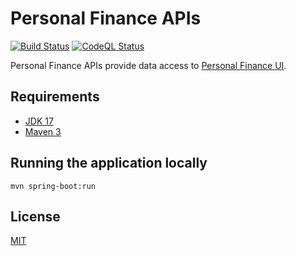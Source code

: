 # Personal Finance APIs
[![Build Status](https://github.com/matthewreinert/personal-finance-apis/actions/workflows/build.yml/badge.svg)](https://github.com/matthewreinert/personal-finance-apis/actions/workflows/build.yml)
[![CodeQL Status](https://github.com/matthewreinert/personal-finance-apis/actions/workflows/codeql.yml/badge.svg)](https://github.com/matthewreinert/personal-finance-apis/actions/workflows/codeql.yml)

Personal Finance APIs provide data access to [Personal Finance UI](https://github.com/matthewreinert/personal-finance-ui).

## Requirements

- [JDK 17](https://adoptium.net/temurin/releases/)
- [Maven 3](https://maven.apache.org)

## Running the application locally

```shell
mvn spring-boot:run
```

## License

[MIT](https://choosealicense.com/licenses/mit/)

